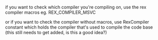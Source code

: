 if you want to check which compiler you're compiling on, use the rex compiler macros
eg. REX_COMPILER_MSVC


or if you want to check the compiler without macros, use RexCompiler constant which holds the compiler that's used to compile the code base
(this still needs to get added, is this a good idea?)
